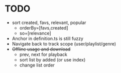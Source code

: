 # TODO

* sort created, favs, relevant, popular
    * orderBy=[favs,created]
    * so=[relevance]
* Anchor in definition.ts is still fuzzy
* Navigate back to track scope (user/playlist/genre)
* ~~Offline usage and download~~
    * prev, next for playback
    * sort list by added (or use index)
    * change list order